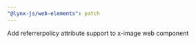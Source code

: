 ```yaml
---
"@lynx-js/web-elements": patch
---
```


Add referrerpolicy attribute support to x-image web component
